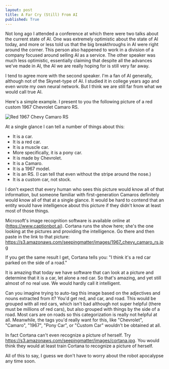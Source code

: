```yaml
---
layout: post
title: A Far Cry (Still) From AI
published: True
---
```

Not long ago I attended a conference at which there were two talks about the current state of AI.  One was extremely optimistic about the state of AI today, and more or less told us that the big breakthroughs in AI were right around the corner.  This person also happened to work in a division of a company focused around selling AI as a service.  The other speaker was much less optimistic, essentially claiming that despite all the advances we've made in AI, the AI we are really hoping for is still very far away.

I tend to agree more with the second speaker.  I'm a fan of AI generally, although not of the Skynet-type of AI.  I studied it in college years ago and even wrote my own neural network.  But I think we are still far from what we would call true AI.

Here's a simple example.  I present to you the following picture of a red custom 1967 Chevrolet Camaro RS.

![Red 1967 Chevy Camaro RS](https://s3.amazonaws.com/seepingmatter/images/1967_chevy_camaro_rs.jpg)

At a single glance I can tell a number of things about this:
* It is a car.
* It is a red car.
* It is a muscle car.
* More specifically, it is a pony car.
* It is made by Chevrolet.
* It is a Camaro.
* It is a 1967 model.
* It is an RS.  (I can tell that even without the stripe around the nose.)
* It is a custom car, not stock.

I don't expect that every human who sees this picture would know all of that information, but someone familiar with first-generation Camaros definitely would know all of that at a single glance.  It would be hard to contend that an entity would have intelligence about this picture if they didn't know at least most of those things.

Microsoft's image recognition software is available online at (https://www.captionbot.ai).  Cortana runs the show here; she's the one looking at the pictures and providing the intelligence.  Go there and then paste in the link to that picture:  https://s3.amazonaws.com/seepingmatter/images/1967_chevy_camaro_rs.jpg

If you get the same result I get, Cortana tells you:  "I think it's a red car parked on the side of a road."

It is amazing that today we have software that can look at a picture and determine that it is a car, let alone a red car.  So that's amazing, and yet still almost of no real use.  We would hardly call it intelligent.

Can you imagine trying to auto-tag this image based on the adjectives and nouns extracted from it?  You'd get red, and car, and road.  This would be grouped with all red cars, which isn't bad although not super helpful (there must be millions of red cars), but also grouped with things by the side of a road.  Most cars are on roads so this categorization is really not helpful at all.  Meanwhile, the tags you'd really want for this, like "Chevrolet", "Camaro", "1967", "Pony Car", or "Custom Car" wouldn't be obtained at all.

In fact Cortana can't even recognize a picture of herself.  Try https://s3.amazonaws.com/seepingmatter/images/cortana.jpg.  You would think they would at least train Cortana to recognize a picture of herself.

All of this to say, I guess we don't have to worry about the robot apocalypse any time soon.
